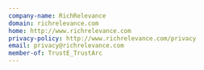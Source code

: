 ```yaml
---
company-name: RichRelevance
domain: richrelevance.com
home: http://www.richrelevance.com
privacy-policy: http://www.richrelevance.com/privacy
email: privacy@richrelevance.com
member-of: TrustE_TrustArc
---
```




